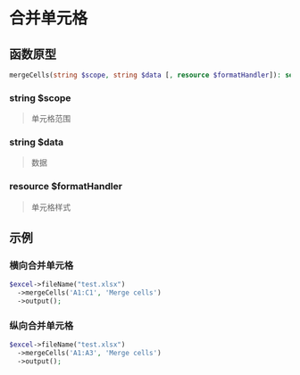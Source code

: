 # 合并单元格

## **函数原型**

```php
mergeCells(string $scope, string $data [, resource $formatHandler]): self
```

### **string $scope**

> 单元格范围

### **string $data**

> 数据

### **resource $formatHandler**

> 单元格样式

## 示例

### 横向合并单元格

```php
$excel->fileName("test.xlsx")
  ->mergeCells('A1:C1', 'Merge cells')
  ->output();
```

### 纵向合并单元格

```php
$excel->fileName("test.xlsx")
  ->mergeCells('A1:A3', 'Merge cells')
  ->output();
```
